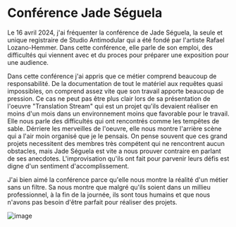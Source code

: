 # Conférence Jade Séguela


Le 16 avril 2024, j'ai fréquenter la conférence de Jade Séguela, la seule et unique registraire de Studio Antimodular qui a été fondé par l'artiste Rafael Lozano-Hemmer. Dans cette conférence, elle parle de son emploi, des difficultés qui viennent avec et du proces pour préparer une exposition pour une audience. 

Dans cette conférence j'ai appris que ce métier comprend beaucoup de responsabilité. De la documentation de tout le matériel aux requêtes quasi impossibles, on comprend assez vite que son travail apporte beaucoup de pression. Ce cas ne peut pas être plus clair lors de sa présentation de l'oeuvre "Translation Stream" qui est un projet qu'ils devaient réaliser en moins d'un mois dans un environnement moins que favorable pour le travail. Elle nous parle des difficultés qui ont rencontrés comme les tempêtes de sable.
Dérriere les merveilles de l'oeuvre, elle nous montre l'arrière scène qui a l'air moin organisé que je le pensais. On pense souvent que ces grand projets necessitent des membres très compétent qui ne rencontrent aucun obstacles, mais Jade Séguela est vite a nous prouver contraire en parlant de ses anecdotes.
L'improvisation qu'ils ont fait pour parvenir leurs défis est digne d'un sentiment d'accomplissement. 

J'ai bien aimé la conférence parce qu'elle nous montre la réalité d'un métier sans un filtre. Sa nous montre que malgré qu'ils soient dans un millieu professionnel, à la fin de la journée, ils sont tous humains et que nous n'avons pas besoin d'être parfait pour réaliser des projets. 

![image](media/translation_stream.jpg)
